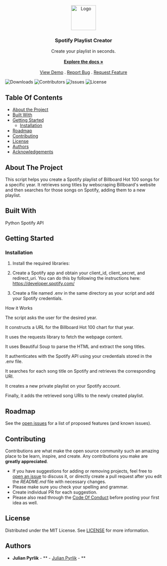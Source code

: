 <br/>
<p align="center">
  <a href="https://github.com/julianpyrlik/Spotify-Playlist-Creator">
    <img src="https://cdn-icons-png.flaticon.com/512/174/174872.png" alt="Logo" width="80" height="80">
  </a>

  <h3 align="center">Spotify Playlist Creator</h3>

  <p align="center">
    Create your playlist in seconds.
    <br/>
    <br/>
    <a href="https://github.com/julianpyrlik/Spotify-Playlist-Creator"><strong>Explore the docs »</strong></a>
    <br/>
    <br/>
    <a href="https://github.com/julianpyrlik/Spotify-Playlist-Creator">View Demo</a>
    .
    <a href="https://github.com/julianpyrlik/Spotify-Playlist-Creator/issues">Report Bug</a>
    .
    <a href="https://github.com/julianpyrlik/Spotify-Playlist-Creator/issues">Request Feature</a>
  </p>
</p>

![Downloads](https://img.shields.io/github/downloads/julianpyrlik/Spotify-Playlist-Creator/total) ![Contributors](https://img.shields.io/github/contributors/julianpyrlik/Spotify-Playlist-Creator?color=dark-green) ![Issues](https://img.shields.io/github/issues/julianpyrlik/Spotify-Playlist-Creator) ![License](https://img.shields.io/github/license/julianpyrlik/Spotify-Playlist-Creator) 

## Table Of Contents

* [About the Project](#about-the-project)
* [Built With](#built-with)
* [Getting Started](#getting-started)
  * [Installation](#installation)
* [Roadmap](#roadmap)
* [Contributing](#contributing)
* [License](#license)
* [Authors](#authors)
* [Acknowledgements](#acknowledgements)

## About The Project

This script helps you create a Spotify playlist of Billboard Hot 100 songs for a specific year. It retrieves song titles by webscraping Billboard's website and then searches for those songs on Spotify, adding them to a new playlist.

## Built With

Python
Spotify API

## Getting Started


### Installation

1. Install the required libraries:

2. Create a Spotify app and obtain your client_id, client_secret, and redirect_uri. You can do this by following the instructions here: https://developer.spotify.com/

3. Create a file named .env in the same directory as your script and add your Spotify credentials.

How it Works

The script asks the user for the desired year.

It constructs a URL for the Billboard Hot 100 chart for that year.

It uses the requests library to fetch the webpage content.

It uses Beautiful Soup to parse the HTML and extract the song titles.

It authenticates with the Spotify API using your credentials stored in the .env file.

It searches for each song title on Spotify and retrieves the corresponding URI.

It creates a new private playlist on your Spotify account.

Finally, it adds the retrieved song URIs to the newly created playlist.


## Roadmap

See the [open issues](https://github.com/julianpyrlik/Spotify-Playlist-Creator/issues) for a list of proposed features (and known issues).

## Contributing

Contributions are what make the open source community such an amazing place to be learn, inspire, and create. Any contributions you make are **greatly appreciated**.
* If you have suggestions for adding or removing projects, feel free to [open an issue](https://github.com/julianpyrlik/Spotify-Playlist-Creator/issues/new) to discuss it, or directly create a pull request after you edit the *README.md* file with necessary changes.
* Please make sure you check your spelling and grammar.
* Create individual PR for each suggestion.
* Please also read through the [Code Of Conduct](https://github.com/julianpyrlik/Spotify-Playlist-Creator/blob/main/CODE_OF_CONDUCT.md) before posting your first idea as well.

## License

Distributed under the MIT License. See [LICENSE](https://github.com/julianpyrlik/Spotify-Playlist-Creator/blob/main/LICENSE.md) for more information.

## Authors

* **Julian Pyrlik** - ** - [Julian Pyrlik](https://github.com/julianpyrlik) - **

